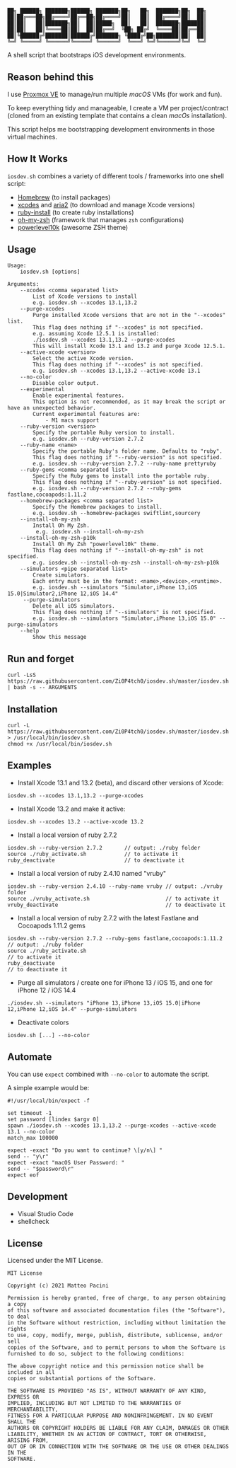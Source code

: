 ```
██╗ ██████╗ ███████╗██████╗ ███████╗██╗   ██╗  ███████╗██╗  ██╗
██║██╔═══██╗██╔════╝██╔══██╗██╔════╝██║   ██║  ██╔════╝██║  ██║
██║██║   ██║███████╗██║  ██║█████╗  ██║   ██║  ███████╗███████║
██║██║   ██║╚════██║██║  ██║██╔══╝  ╚██╗ ██╔╝  ╚════██║██╔══██║
██║╚██████╔╝███████║██████╔╝███████╗ ╚████╔╝██╗███████║██║  ██║
╚═╝ ╚═════╝ ╚══════╝╚═════╝ ╚══════╝  ╚═══╝ ╚═╝╚══════╝╚═╝  ╚═╝
```

A shell script that bootstraps iOS development environments.

## Reason behind this

I use [Proxmox VE](https://www.proxmox.com/en/proxmox-ve) to manage/run multiple *macOS* VMs (for work and fun).

To keep everything tidy and manageable, I create a VM per project/contract (cloned from an existing template that contains a clean *macOs* installation).

This script helps me bootstrapping development environments in those virtual machines.

## How It Works

`iosdev.sh` combines a variety of different tools / frameworks into one shell script:
- [Homebrew](https://github.com/Homebrew/brew) (to install packages)
- [xcodes](https://githu[b.com/RobotsAndPencils/xcodes) and [aria2](https://aria2.github.io/) (to download and manage Xcode versions)
- [ruby-install](https://github.com/postmodern/ruby-install) (to create ruby installations)
- [oh-my-zsh](https://ohmyz.sh/) (framework that manages `zsh` configurations)
- [powerlevel10k](https://github.com/romkatv/powerlevel10k) (awesome ZSH theme)

## Usage

```
Usage:
    iosdev.sh [options]

Arguments:
    --xcodes <comma separated list>
        List of Xcode versions to install
        e.g. iosdev.sh --xcodes 13.1,13.2 
    --purge-xcodes
        Purge installed Xcode versions that are not in the "--xcodes" list.
        This flag does nothing if "--xcodes" is not specified.
        e.g. assuming Xcode 12.5.1 is installed:
        ./iosdev.sh --xcodes 13.1,13.2 --purge-xcodes
        This will install Xcode 13.1 and 13.2 and purge Xcode 12.5.1.
    --active-xcode <version>
        Select the active Xcode version.
        This flag does nothing if "--xcodes" is not specified.
        e.g. iosdev.sh --xcodes 13.1,13.2 --active-xcode 13.1
    --no-color
        Disable color output.
    --experimental
        Enable experimental features. 
        This option is not recommended, as it may break the script or have an unexpected behavior.
        Current experimental features are:
            - M1 macs support
    --ruby-version <version>
        Specify the portable Ruby version to install.
        e.g. iosdev.sh --ruby-version 2.7.2
    --ruby-name <name>
        Specify the portable Ruby's folder name. Defaults to "ruby".
        This flag does nothing if "--ruby-version" is not specified.
        e.g. iosdev.sh --ruby-version 2.7.2 --ruby-name prettyruby
    --ruby-gems <comma separated list>
        Specify the Ruby gems to install into the portable ruby.
        This flag does nothing if "--ruby-version" is not specified.
        e.g. iosdev.sh --ruby-version 2.7.2 --ruby-gems fastlane,cocoapods:1.11.2
    --homebrew-packages <comma separated list>
        Specify the Homebrew packages to install.
        e.g. iosdev.sh --homebrew-packages swiftlint,sourcery
    --install-oh-my-zsh
        Install Oh My Zsh.
         e.g. iosdev.sh --install-oh-my-zsh
    --install-oh-my-zsh-p10k
        Install Oh My Zsh "powerlevel10k" theme.
        This flag does nothing if "--install-oh-my-zsh" is not specified.
        e.g. iosdev.sh --install-oh-my-zsh --install-oh-my-zsh-p10k
    --simulators <pipe separated list>
        Create simulators.
        Each entry must be in the format: <name>,<device>,<runtime>.
        e.g. iosdev.sh --simulators "Simulator,iPhone 13,iOS 15.0|Simulator2,iPhone 12,iOS 14.4"
     --purge-simulators
        Delete all iOS simulators.
        This flag does nothing if "--simulators" is not specified.
        e.g. iosdev.sh --simulators "Simulator,iPhone 13,iOS 15.0" --purge-simulators
    --help
        Show this message
```

## Run and forget

```
curl -LsS https://raw.githubusercontent.com/Zi0P4tch0/iosdev.sh/master/iosdev.sh | bash -s -- ARGUMENTS
```

## Installation

    curl -L https://raw.githubusercontent.com/Zi0P4tch0/iosdev.sh/master/iosdev.sh > /usr/local/bin/iosdev.sh
    chmod +x /usr/local/bin/iosdev.sh

## Examples

- Install Xcode 13.1 and 13.2 (beta), and discard other versions of Xcode:

```
iosdev.sh --xcodes 13.1,13.2 --purge-xcodes
```

- Install Xcode 13.2 and make it active:

```
iosdev.sh --xcodes 13.2 --active-xcode 13.2
```

- Install a local version of ruby 2.7.2

``` 
iosdev.sh --ruby-version 2.7.2       // output: ./ruby folder
source ./ruby_activate.sh            // to activate it
ruby_deactivate                      // to deactivate it
```

- Install a local version of ruby 2.4.10 named "vruby"

``` 
iosdev.sh --ruby-version 2.4.10 --ruby-name vruby // output: ./vruby folder
source ./vruby_activate.sh                        // to activate it
vruby_deactivate                                  // to deactivate it
```

- Install a local version of ruby 2.7.2 with the latest Fastlane and Cocoapods 1.11.2 gems

``` 
iosdev.sh --ruby-version 2.7.2 --ruby-gems fastlane,cocoapods:1.11.2       // output: ./ruby folder
source ./ruby_activate.sh                                                  // to activate it
ruby_deactivate                                                            // to deactivate it
```

- Purge all simulators / create one for iPhone 13 / iOS 15, and one for iPhone 12 / iOS 14.4

```
./iosdev.sh --simulators "iPhone 13,iPhone 13,iOS 15.0|iPhone 12,iPhone 12,iOS 14.4" --purge-simulators
```

- Deactivate colors

```
iosdev.sh [...] --no-color
```

## Automate

You can use `expect` combined with `--no-color` to automate the script.

A simple example would be:

```
#!/usr/local/bin/expect -f

set timeout -1
set password [lindex $argv 0]
spawn ./iosdev.sh --xcodes 13.1,13.2 --purge-xcodes --active-xcode 13.1 --no-color
match_max 100000

expect -exact "Do you want to continue? \[y/n\] "
send -- "y\r"
expect -exact "macOS User Password: "
send -- "$password\r"
expect eof
```

## Development

- Visual Studio Code 
- shellcheck

## License

Licensed under the MIT License.

```
MIT License

Copyright (c) 2021 Matteo Pacini

Permission is hereby granted, free of charge, to any person obtaining a copy
of this software and associated documentation files (the "Software"), to deal
in the Software without restriction, including without limitation the rights
to use, copy, modify, merge, publish, distribute, sublicense, and/or sell
copies of the Software, and to permit persons to whom the Software is
furnished to do so, subject to the following conditions:

The above copyright notice and this permission notice shall be included in all
copies or substantial portions of the Software.

THE SOFTWARE IS PROVIDED "AS IS", WITHOUT WARRANTY OF ANY KIND, EXPRESS OR
IMPLIED, INCLUDING BUT NOT LIMITED TO THE WARRANTIES OF MERCHANTABILITY,
FITNESS FOR A PARTICULAR PURPOSE AND NONINFRINGEMENT. IN NO EVENT SHALL THE
AUTHORS OR COPYRIGHT HOLDERS BE LIABLE FOR ANY CLAIM, DAMAGES OR OTHER
LIABILITY, WHETHER IN AN ACTION OF CONTRACT, TORT OR OTHERWISE, ARISING FROM,
OUT OF OR IN CONNECTION WITH THE SOFTWARE OR THE USE OR OTHER DEALINGS IN THE
SOFTWARE.
```